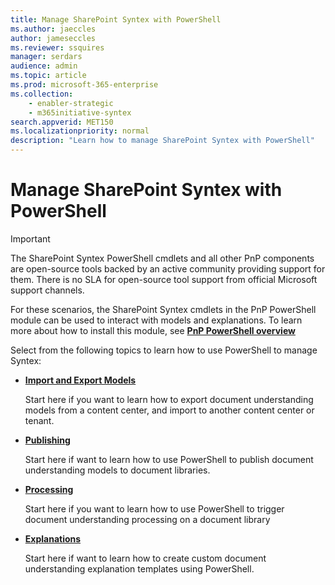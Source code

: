 ```yaml
---
title: Manage SharePoint Syntex with PowerShell
ms.author: jaeccles
author: jameseccles
ms.reviewer: ssquires
manager: serdars
audience: admin
ms.topic: article
ms.prod: microsoft-365-enterprise
ms.collection: 
    - enabler-strategic
    - m365initiative-syntex
search.appverid: MET150
ms.localizationpriority: normal
description: "Learn how to manage SharePoint Syntex with PowerShell"
---
```


# Manage SharePoint Syntex with PowerShell

> [!IMPORTANT]
> The SharePoint Syntex PowerShell cmdlets and all other PnP components are open-source tools backed by an active community providing support for them. There is no SLA for open-source tool support from official Microsoft support channels.

For these scenarios, the SharePoint Syntex cmdlets in the PnP PowerShell module can be used to interact with models and explanations. To learn more about how to install this module, see [**PnP PowerShell overview**](/powershell/sharepoint/sharepoint-pnp/sharepoint-pnp-cmdlets)

Select from the following topics to learn how to use PowerShell to manage Syntex:

- [**Import and Export Models**](powershell-syntex-import-export.md)

    Start here if you want to learn how to export document understanding models from a content center, and import to another content center or tenant.

- [**Publishing**](powershell-syntex-publishing.md)

    Start here if want to learn how to use PowerShell to publish document understanding models to document libraries.

- [**Processing**](powershell-syntex-processing.md)

    Start here if you want to learn how to use PowerShell to trigger document understanding processing on a document library

- [**Explanations**](powershell-syntex-explanations.md)

    Start here if want to learn how to create custom document understanding explanation templates using PowerShell.
